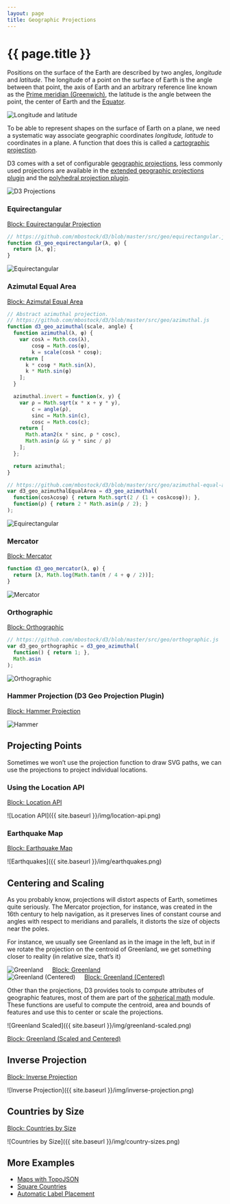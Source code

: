 ```yaml
---
layout: page
title: Geographic Projections
---
```


# {{ page.title }}

Positions on the surface of the Earth are described by two angles, _longitude_ and _latitude_. The longitude of a point on the surface of Earth is the angle between that point, the axis of Earth and an arbitrary reference line known as the  [Prime meridian (Greenwich)](https://en.wikipedia.org/wiki/Prime_meridian_(Greenwich)), the latitude is the angle between the point, the center of Earth and the [Equator](https://en.wikipedia.org/wiki/Equator).

<img class="image-60" src="{{ site.baseurl }}/img/long-lat.png" alt="Longitude and latitude"/>

To be able to represent shapes on the surface of Earth on a plane, we need a systematic way associate geographic coordinates _longitude, latitude_ to coordinates in a plane. A function that does this is called a [cartographic projection](https://en.wikipedia.org/wiki/Map_projection).

D3 comes with a set of configurable [geographic projections](https://github.com/mbostock/d3/wiki/Geo-Projections), less commonly used projections are available in the [extended geographic projections plugin](https://github.com/d3/d3-geo-projection) and the [polyhedral projection plugin](https://github.com/d3/d3-plugins/tree/master/geo/polyhedron).

<img class="image-80" src="{{ site.baseurl }}/img/d3-projections.png" alt="D3 Projections"/>


### Equirectangular

[Block: Equirectangular Projection](http://bl.ocks.org/pnavarrc/7dbc309801d07610de44)

```js
// https://github.com/mbostock/d3/blob/master/src/geo/equirectangular.js
function d3_geo_equirectangular(λ, φ) {
  return [λ, φ];
}
```

<img src="{{ site.baseurl }}/img/equirectangular.png" alt="Equirectangular"/>


### Azimutal Equal Area

[Block: Azimutal Equal Area](http://bl.ocks.org/pnavarrc/278fa3086de22d1e2807)

```js
// Abstract azimuthal projection.
// https://github.com/mbostock/d3/blob/master/src/geo/azimuthal.js
function d3_geo_azimuthal(scale, angle) {
  function azimuthal(λ, φ) {
    var cosλ = Math.cos(λ),
        cosφ = Math.cos(φ),
        k = scale(cosλ * cosφ);
    return [
      k * cosφ * Math.sin(λ),
      k * Math.sin(φ)
    ];
  }

  azimuthal.invert = function(x, y) {
    var ρ = Math.sqrt(x * x + y * y),
        c = angle(ρ),
        sinc = Math.sin(c),
        cosc = Math.cos(c);
    return [
      Math.atan2(x * sinc, ρ * cosc),
      Math.asin(ρ && y * sinc / ρ)
    ];
  };

  return azimuthal;
}

// https://github.com/mbostock/d3/blob/master/src/geo/azimuthal-equal-area.js
var d3_geo_azimuthalEqualArea = d3_geo_azimuthal(
  function(cosλcosφ) { return Math.sqrt(2 / (1 + cosλcosφ)); },
  function(ρ) { return 2 * Math.asin(ρ / 2); }
);
```

<img class="image-60" src="{{ site.baseurl }}/img/azimutal-equal-area.png" alt="Equirectangular"/>


### Mercator

[Block: Mercator](http://bl.ocks.org/pnavarrc/85bccaa9a9c85f8fcc06)

```js
function d3_geo_mercator(λ, φ) {
  return [λ, Math.log(Math.tan(π / 4 + φ / 2))];
}
```

<img class="image-60" src="{{ site.baseurl }}/img/mercator.png" alt="Mercator"/>


### Orthographic

[Block: Orthographic](http://bl.ocks.org/pnavarrc/37b9451de2bf03b2ced9)

```js
// https://github.com/mbostock/d3/blob/master/src/geo/orthographic.js
var d3_geo_orthographic = d3_geo_azimuthal(
  function() { return 1; },
  Math.asin
);
```

<img src="{{ site.baseurl }}/img/orthographic.png" alt="Orthographic"/>


### Hammer Projection (D3 Geo Projection Plugin)

[Block: Hammer Projection](http://bl.ocks.org/pnavarrc/d920008a82f67ef2722d)

<img src="{{ site.baseurl }}/img/d3-geo-projection-plugin.png" alt="Hammer"/>

## Projecting Points

Sometimes we won’t use the projection function to draw SVG paths, we can use the projections to project individual locations.


### Using the Location API

[Block: Location API](http://bl.ocks.org/pnavarrc/97a30792badaa68e195a)

![Location API]({{ site.baseurl }}/img/location-api.png)


### Earthquake Map

[Block: Earthquake Map](http://bl.ocks.org/pnavarrc/55e9082ac7a5a344b4ee)

![Earthquakes]({{ site.baseurl }}/img/earthquakes.png)


## Centering and Scaling


As you probably know, projections will distort aspects of Earth, sometimes quite seriously. The Mercator projection, for instance, was created in the 16th century to help navigation, as it preserves lines of constant course and angles with respect to meridians and parallels, it distorts the size of objects near the poles.

For instance, we usually see Greenland as in the image in the left, but in if we rotate the projection on the centroid of Greenland, we get something closer to reality (in relative size, that’s it)

<div class="container">
  <div class="rows cols-image">
    <div class="six columns">
      <img src="{{ site.baseurl }}/img/greenland-default.png" alt="Greenland"/>
      <a href="http://bl.ocks.org/pnavarrc/b77465f09de3fce556b7">Block: Greenland</a>
    </div>
    <div class="six columns">
      <img src="{{ site.baseurl }}/img/greenland-centered.png" alt="Greenland (Centered)"/>
      <a href="http://bl.ocks.org/pnavarrc/0fa582d6eff29799600c">Block: Greenland (Centered)</a>
    </div>
  </div>
</div>

Other than the projections, D3 provides tools to compute attributes of geographic features, most of them are part of the [spherical math](https://github.com/mbostock/d3/wiki/Geo-Paths#spherical-math) module. These functions are useful to compute the centroid, area and bounds of features and use this to center or scale the projections.

![Greenland Scaled]({{ site.baseurl }}/img/greenland-scaled.png)

[Block: Greenland (Scaled and Centered)](http://bl.ocks.org/pnavarrc/fb47d4cab4592e390323)


## Inverse Projection

[Block: Inverse Projection](http://bl.ocks.org/pnavarrc/5bb1a7c2b4c5b624bb83)

![Inverse Projection]({{ site.baseurl }}/img/inverse-projection.png)

## Countries by Size

[Block: Countries by Size](http://bl.ocks.org/pnavarrc/12e05466d99b99dbee85)

![Countries by Size]({{ site.baseurl }}/img/country-sizes.png)

## More Examples

- [Maps with TopoJSON](http://bl.ocks.org/pnavarrc/600f1fd88198e0a727e7)
- [Square Countries](http://bl.ocks.org/pnavarrc/14ed098d4072be2715db)
- [Automatic Label Placement](http://bl.ocks.org/pnavarrc/5913636)
